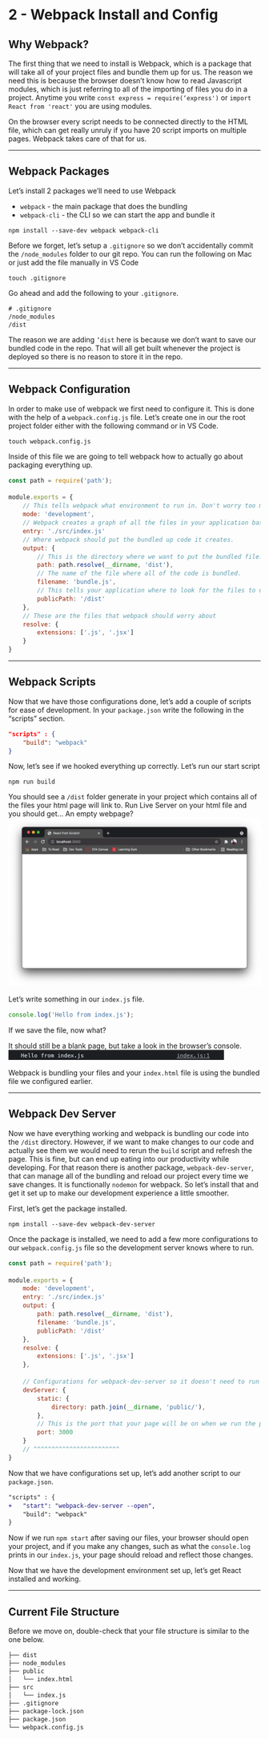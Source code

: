 # 2 - Webpack Install and Config

## Why Webpack?

The first thing that we need to install is Webpack, which is a package that will take all of your project files and bundle them up for us. The reason we need this is because the browser doesn’t know how to read Javascript modules, which is just referring to all of the importing of files you do in a project. Anytime you write `const express = require(‘express')` or `import React from 'react'` you are using modules.

On the browser every script needs to be connected directly to the HTML file, which can get really unruly if you have 20 script imports on multiple pages. Webpack takes care of that for us.

---

## Webpack Packages

Let’s install 2 packages we’ll need to use Webpack

- `webpack` - the main package that does the bundling
- `webpack-cli` - the CLI so we can start the app and bundle it

```shell
npm install --save-dev webpack webpack-cli
```

Before we forget, let’s setup a `.gitignore` so we don’t accidentally commit the `/node_modules` folder to our git repo. You can run the following on Mac or just add the file manually in VS Code

```shell
touch .gitignore
```

Go ahead and add the following to your `.gitignore`.

```
# .gitignore
/node_modules
/dist
```

The reason we are adding `’dist` here is because we don’t want to save our bundled code in the repo. That will all get built whenever the project is deployed so there is no reason to store it in the repo.

---

## Webpack Configuration

In order to make use of webpack we first need to configure it. This is done with the help of a `webpack.config.js` file. Let’s create one in our the root project folder either with the following command or in VS Code.

```shell
touch webpack.config.js
```

Inside of this file we are going to tell webpack how to actually go about packaging everything up.

```javascript
const path = require('path');

module.exports = {
	// This tells webpack what environment to run in. Don't worry too much about this, just know that setting it to development gives us some useful tools.
	mode: 'development',
	// Webpack creates a graph of all the files in your application based on how they are all connected. This declares which file to start from.
	entry: './src/index.js'
	// Where webpack should put the bundled up code it creates.
	output: {
		// This is the directory where we want to put the bundled file. It must be an absolute path, hence the use of the path module from node.
		path: path.resolve(__dirname, 'dist'),
		// The name of the file where all of the code is bundled.
		filename: 'bundle.js',
		// This tells your application where to look for the files to use.
		publicPath: '/dist'
	},
	// These are the files that webpack should worry about
	resolve: {
		extensions: ['.js', '.jsx']
	}
}
```

---

## Webpack Scripts

Now that we have those configurations done, let’s add a couple of scripts for ease of development. In your `package.json` write the following in the “scripts” section.

```json
"scripts" : {
	"build": "webpack"
}
```

Now, let’s see if we hooked everything up correctly. Let’s run our start script

```shell
npm run build
```

You should see a `/dist` folder generate in your project which contains all of the files your html page will link to. Run Live Server on your html file and you should get… An empty webpage?
![](./2-webpack-config-images/browser-window.png)

Let’s write something in our `index.js` file.

```javascript
console.log('Hello from index.js');
```

If we save the file, now what?

It should still be a blank page, but take a look in the browser’s console.
![](./2-webpack-config-images/console.png)

Webpack is bundling your files and your `index.html` file is using the bundled file we configured earlier.

---

## Webpack Dev Server

Now we have everything working and webpack is bundling our code into the `/dist` directory. However, if we want to make changes to our code and actually see them we would need to rerun the `build` script and refresh the page. This is fine, but can end up eating into our productivity while developing. For that reason there is another package, `webpack-dev-server`, that can manage all of the bundling and reload our project every time we save changes. It is functionally `nodemon` for webpack. So let’s install that and get it set up to make our development experience a little smoother.

First, let’s get the package installed.

```shell
npm install --save-dev webpack-dev-server
```

Once the package is installed, we need to add a few more configurations to our `webpack.config.js` file so the development server knows where to run.

```javascript
const path = require('path');

module.exports = {
	mode: 'development',
	entry: './src/index.js'
	output: {
		path: path.resolve(__dirname, 'dist'),
		filename: 'bundle.js',
		publicPath: '/dist'
	},
	resolve: {
		extensions: ['.js', '.jsx']
	},

	// Configurations for webpack-dev-server so it doesn't need to run a full build each time you make a change
	devServer: {
		static: {
			directory: path.join(__dirname, 'public/'),
		},
		// This is the port that your page will be on when we run the project
		port: 3000
	}
	// ^^^^^^^^^^^^^^^^^^^^^^^^
}
```

Now that we have configurations set up, let’s add another script to our `package.json`.

```diff
"scripts" : {
+	"start": "webpack-dev-server --open",
	"build": "webpack"
}
```

Now if we run `npm start` after saving our files, your browser should open your project, and if you make any changes, such as what the `console.log` prints in our `index.js`, your page should reload and reflect those changes.

Now that we have the development environment set up, let’s get React installed and working.

---

## Current File Structure

Before we move on, double-check that your file structure is similar to the one below.

```
├── dist
├── node_modules
├── public
│   └── index.html
├── src
│   └── index.js
├── .gitignore
├── package-lock.json
├── package.json
└── webpack.config.js
```
